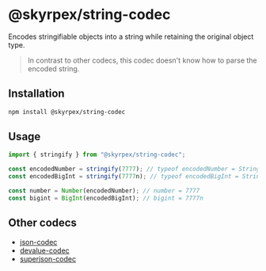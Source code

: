 # @skyrpex/string-codec

Encodes stringifiable objects into a string while retaining the original object type.

> In contrast to other codecs, this codec doesn't know how to parse the encoded string.

## Installation

```sh
npm install @skyrpex/string-codec
```

## Usage

```ts
import { stringify } from "@skyrpex/string-codec";

const encodedNumber = stringify(7777); // typeof encodedNumber = StringEncoded<number>
const encodedBigInt = stringify(7777n); // typeof encodedBigInt = StringEncoded<bigint>

const number = Number(encodedNumber); // number = 7777
const bigint = BigInt(encodedBigInt); // bigint = 7777n
```

## Other codecs

- [json-codec](https://github.com/skyrpex/json-codec)
- [devalue-codec](https://github.com/skyrpex/devalue-codec)
- [superjson-codec](https://github.com/skyrpex/superjson-codec)
